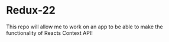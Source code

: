 # Redux-22
This repo will allow me to work on an app to be able to make the functionality of Reacts Context API!
